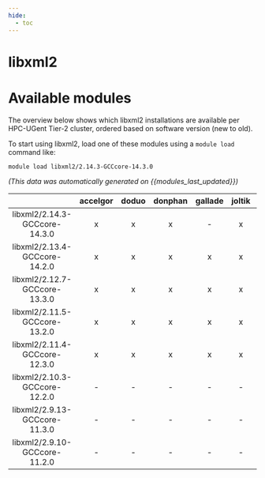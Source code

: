 ```yaml
---
hide:
  - toc
---
```


libxml2
=======

# Available modules


The overview below shows which libxml2 installations are available per HPC-UGent Tier-2 cluster, ordered based on software version (new to old).

To start using libxml2, load one of these modules using a `module load` command like:

```shell
module load libxml2/2.14.3-GCCcore-14.3.0
```

*(This data was automatically generated on {{modules_last_updated}})*

| |accelgor|doduo|donphan|gallade|joltik|litleo|shinx|
| :---: | :---: | :---: | :---: | :---: | :---: | :---: | :---: |
|libxml2/2.14.3-GCCcore-14.3.0|x|x|x|-|x|x|x|
|libxml2/2.13.4-GCCcore-14.2.0|x|x|x|x|x|x|x|
|libxml2/2.12.7-GCCcore-13.3.0|x|x|x|x|x|x|x|
|libxml2/2.11.5-GCCcore-13.2.0|x|x|x|x|x|x|x|
|libxml2/2.11.4-GCCcore-12.3.0|x|x|x|x|x|x|x|
|libxml2/2.10.3-GCCcore-12.2.0|-|-|-|-|-|x|x|
|libxml2/2.9.13-GCCcore-11.3.0|-|-|-|-|-|x|x|
|libxml2/2.9.10-GCCcore-11.2.0|-|-|-|-|-|x|x|
